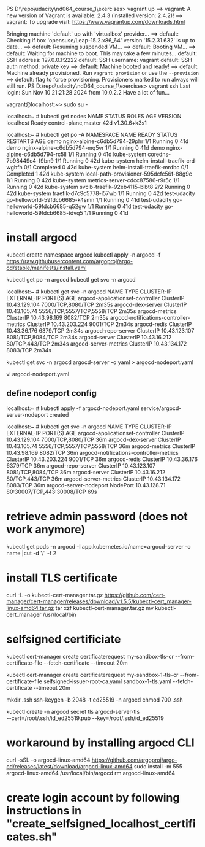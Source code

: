 PS D:\repo\udacity\nd064_course_1\exercises> vagrant up
==> vagrant: A new version of Vagrant is available: 2.4.3 (installed version: 2.4.2)!
==> vagrant: To upgrade visit: https://www.vagrantup.com/downloads.html

Bringing machine 'default' up with 'virtualbox' provider...
==> default: Checking if box 'opensuse/Leap-15.2.x86_64' version '15.2.31.632' is up to date...
==> default: Resuming suspended VM...
==> default: Booting VM...
==> default: Waiting for machine to boot. This may take a few minutes...
    default: SSH address: 127.0.0.1:2222
    default: SSH username: vagrant
    default: SSH auth method: private key
==> default: Machine booted and ready!
==> default: Machine already provisioned. Run `vagrant provision` or use the `--provision`
==> default: flag to force provisioning. Provisioners marked to run always will still run.
PS D:\repo\udacity\nd064_course_1\exercises> vagrant ssh
Last login: Sun Nov 10 21:21:28 2024 from 10.0.2.2
Have a lot of fun...

vagrant@localhost:~> sudo su -

localhost:~ # kubectl get nodes
NAME        STATUS   ROLES                  AGE   VERSION
localhost   Ready    control-plane,master   42d   v1.30.6+k3s1

localhost:~ # kubectl get po -A
NAMESPACE      NAME                                      READY   STATUS      RESTARTS   AGE
demo           nginx-alpine-c6db5d794-29phr              1/1     Running     0          41d
demo           nginx-alpine-c6db5d794-mq5vr              1/1     Running     0          41d
demo           nginx-alpine-c6db5d794-rc5ll              1/1     Running     0          41d
kube-system    coredns-7b98449c4-f9bn9                   1/1     Running     0          42d
kube-system    helm-install-traefik-crd-wgbfh            0/1     Completed   0          42d
kube-system    helm-install-traefik-mrdbc                0/1     Completed   1          42d
kube-system    local-path-provisioner-595dcfc56f-88g9c   1/1     Running     0          42d
kube-system    metrics-server-cdcc87586-r9r5c            1/1     Running     0          42d
kube-system    svclb-traefik-92eb4115-blbt8              2/2     Running     0          42d
kube-system    traefik-d7c9c5778-l57wb                   1/1     Running     0          42d
test-udacity   go-helloworld-59fdcb6685-k4smn            1/1     Running     0          41d
test-udacity   go-helloworld-59fdcb6685-q52gw            1/1     Running     0          41d
test-udacity   go-helloworld-59fdcb6685-tdvq5            1/1     Running     0          41d

# install argocd
kubectl create namespace argocd
kubectl apply -n argocd -f https://raw.githubusercontent.com/argoproj/argo-cd/stable/manifests/install.yaml

kubectl get po -n argocd
kubectl get svc -n argocd

localhost:~ # kubectl get svc -n argocd
NAME                                      TYPE        CLUSTER-IP      EXTERNAL-IP   PORT(S)                      AGE
argocd-applicationset-controller          ClusterIP   10.43.129.104   <none>        7000/TCP,8080/TCP            2m35s
argocd-dex-server                         ClusterIP   10.43.105.74    <none>        5556/TCP,5557/TCP,5558/TCP   2m35s
argocd-metrics                            ClusterIP   10.43.98.169    <none>        8082/TCP                     2m35s
argocd-notifications-controller-metrics   ClusterIP   10.43.203.224   <none>        9001/TCP                     2m34s
argocd-redis                              ClusterIP   10.43.36.176    <none>        6379/TCP                     2m34s
argocd-repo-server                        ClusterIP   10.43.123.107   <none>        8081/TCP,8084/TCP            2m34s
argocd-server                             ClusterIP   10.43.16.212    <none>        80/TCP,443/TCP               2m34s
argocd-server-metrics                     ClusterIP   10.43.134.172   <none>        8083/TCP                     2m34s


 kubectl get svc -n argocd argocd-server -o yaml > argocd-nodeport.yaml

 vi argocd-nodeport.yaml

 ## define nodeport config

localhost:~ # kubectl apply -f argocd-nodeport.yaml
service/argocd-server-nodeport created

localhost:~ # kubectl get svc -n argocd
NAME                                      TYPE        CLUSTER-IP      EXTERNAL-IP   PORT(S)                      AGE
argocd-applicationset-controller          ClusterIP   10.43.129.104   <none>        7000/TCP,8080/TCP            36m
argocd-dex-server                         ClusterIP   10.43.105.74    <none>        5556/TCP,5557/TCP,5558/TCP   36m
argocd-metrics                            ClusterIP   10.43.98.169    <none>        8082/TCP                     36m
argocd-notifications-controller-metrics   ClusterIP   10.43.203.224   <none>        9001/TCP                     36m
argocd-redis                              ClusterIP   10.43.36.176    <none>        6379/TCP                     36m
argocd-repo-server                        ClusterIP   10.43.123.107   <none>        8081/TCP,8084/TCP            36m
argocd-server                             ClusterIP   10.43.16.212    <none>        80/TCP,443/TCP               36m
argocd-server-metrics                     ClusterIP   10.43.134.172   <none>        8083/TCP                     36m
argocd-server-nodeport                    NodePort    10.43.128.71    <none>        80:30007/TCP,443:30008/TCP   69s

# retrieve admin password (does not work anymore)
kubectl get pods -n argocd -l app.kubernetes.io/name=argocd-server -o name  |cut -d '/' -f 2

# install TLS certificate
curl -L -o kubectl-cert-manager.tar.gz https://github.com/cert-manager/cert-manager/releases/download/v1.5.5/kubectl-cert_manager-linux-amd64.tar.gz
tar xzf kubectl-cert-manager.tar.gz
mv kubectl-cert_manager /usr/local/bin

# selfsigned certificiate
kubectl cert-manager create certificaterequest my-sandbox-tls-cr --from-certificate-file  --fetch-certificate --timeout 20m

kubectl cert-manager create certificaterequest my-sandbox-1-tls-cr --from-certificate-file selfsigned-issuer-root-ca.yaml sandbox-1-tls.yaml --fetch-certificate --timeout 20m

mkdir .ssh
ssh-keygen -b 2048 -t ed25519 -n argocd
chmod 700 .ssh

kubectl create -n argocd secret tls argocd-server-tls \
  --cert=/root/.ssh/id_ed25519.pub
  --key=/root/.ssh/id_ed25519

# workaround by installing argocd CLI
curl -sSL -o argocd-linux-amd64 https://github.com/argoproj/argo-cd/releases/latest/download/argocd-linux-amd64
sudo install -m 555 argocd-linux-amd64 /usr/local/bin/argocd
rm argocd-linux-amd64

# create login account by following instructions in "create_selfsigned_localhost_certificates.sh"
